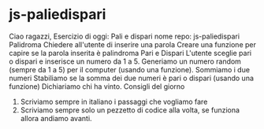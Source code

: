 # js-paliedispari

Ciao ragazzi,
Esercizio di oggi: Pali e dispari
nome repo: js-paliedispari
Palidroma
Chiedere all'utente di inserire una parola
Creare una funzione per capire se la parola inserita è palindroma
Pari e Dispari
L'utente sceglie pari o dispari e inserisce un numero da 1 a 5.
Generiamo un numero random (sempre da 1 a 5) per il computer (usando una funzione).
Sommiamo i due numeri
Stabiliamo se la somma dei due numeri è pari o dispari (usando una funzione)
Dichiariamo chi ha vinto.
Consigli del giorno
1. Scriviamo sempre in italiano i passaggi che vogliamo fare
2. Scriviamo sempre solo un pezzetto di codice alla volta, se funziona allora andiamo avanti.












